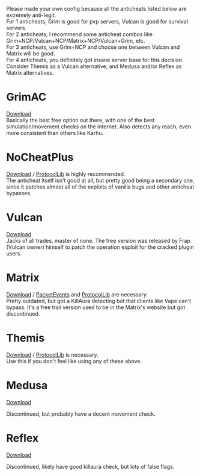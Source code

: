 Please made your own config because all the anticheats listed below are extremely anti-legit.  
For 1 anticheats, Grim is good for pvp servers, Vulcan is good for survival servers.  
For 2 anticheats, I recommend some anticheat combos like Grim+NCP/Vulcan+NCP/Matrix+NCP/Vulcan+Grim, etc.  
For 3 anticheats, use Grim+NCP and choose one between Vulcan and Matrix will be good.  
For 4 anticheats, you definitely got insane server base for this decision.    
Consider Themis as a Vulcan alternative, and Medusa and/or Reflex as Matrix alternatives.    

# GrimAC  
[Download](https://www.spigotmc.org/resources/grim-anticheat.99923/)  
Basically the best free option out there, with one of the best simulation/movement checks on the internet. Also detects any reach, even more consistent than others like Karhu.  

# NoCheatPlus  
[Download](https://ci.codemc.io/job/Updated-NoCheatPlus/job/Updated-NoCheatPlus/lastSuccessfulBuild/artifact/target/NoCheatPlus.jar) / [ProtocolLib](https://github.com/dmulloy2/ProtocolLib) is highly recommended.  
The anticheat itself isn't good at all, but pretty good being a secondary one, since it patches almost all of the exploits of vanilla bugs and other anticheat bypasses.    

# Vulcan  
[Download](https://www.mediafire.com/file/jenyttggjao9hf3/Vulcan-2.8.5.jar/file)  
Jacks of all trades, master of none. The free version was released by Frap (Vulcan owner) himself to patch the operation exploit for the cracked plugin users.  

# Matrix  
[Download](https://github.com/Super-Macintosh/matrix-trial-archive/raw/main/Matrix_6.7.0_release.jar) / [PacketEvents](https://modrinth.com/plugin/packetevents) and [ProtocolLib](https://github.com/dmulloy2/ProtocolLib) are necessary.  
Pretty outdated, but got a KillAura detecting bot that clients like Vape can't bypass. It's a free trail version used to be in the Matrix's website but got discontinued.

# Themis    
[Download](https://www.spigotmc.org/resources/themis-anti-cheat-1-17-1-21-bedrock-support-paper-compatibility-free-optimized.90766) / [ProtocolLib](https://github.com/dmulloy2/ProtocolLib) is necessary.    
Use this if you don't feel like using any of these above.     

# Medusa    
[Download](https://www.spigotmc.org/resources/medusa-anticheat-lite.83345)

Discontinued, but probably have a decent movement check.    

# Reflex    
[Download](https://github.com/MeGysssTaa/reflex-anticheat-internals/releases/download/v11.3-5-Moonlight/reflex-boot-2.7.0.jar)    

Discontinued, likely have good killaura check, but lots of false flags.    